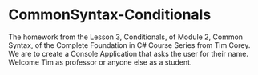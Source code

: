 # CommonSyntax-Conditionals
The homework from the Lesson 3, Conditionals, of Module 2, Common Syntax, of the Complete Foundation in C# Course Series from Tim Corey. We are to create a Console Application that asks the user for their name. Welcome Tim as professor or anyone else as a student.
